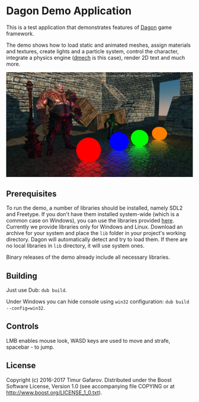 Dagon Demo Application
======================
This is a test application that demonstrates features of [Dagon](https://github.com/gecko0307/dagon) game framework. 

The demo shows how to load static and animated meshes, assign materials and textures, create lights and a particle system, control the character, integrate a physics engine ([dmech](https://github.com/gecko0307/dmech) is this case), render 2D text and much more. 

[![Screenshot1](/screenshots/main-thumb.jpg)](/screenshots/main.jpg)

Prerequisites
-------------
To run the demo, a number of libraries should be installed, namely SDL2 and Freetype. If you don't have them installed system-wide (which is a common case on Windows), you can use the libraries provided [here](https://github.com/gecko0307/dagon/releases/tag/v0.0.2). Currently we provide libraries only for Windows and Linux. Download an archive for your system and place the `lib` folder in your project's working directory. Dagon will automatically detect and try to load them. If there are no local libraries in `lib` directory, it will use system ones.

Binary releases of the demo already include all necessary libraries.

Building
--------
Just use Dub: `dub build`. 

Under Windows you can hide console using `win32` configuration: `dub build --config=win32`.

Controls
--------
LMB enables mouse look, WASD keys are used to move and strafe, spacebar - to jump.

License
-------
Copyright (c) 2016-2017 Timur Gafarov. Distributed under the Boost Software License, Version 1.0 (see accompanying file COPYING or at http://www.boost.org/LICENSE_1_0.txt).
